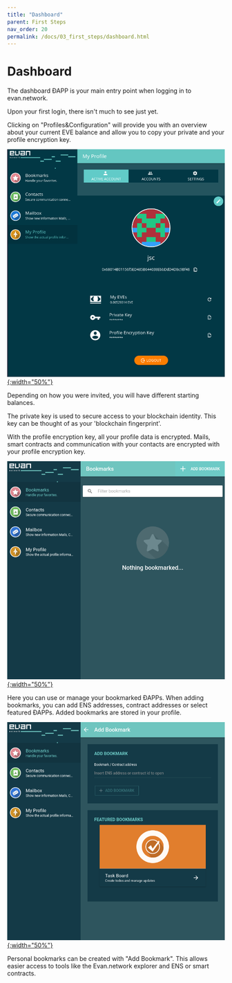 ```yaml
---
title: "Dashboard"
parent: First Steps
nav_order: 20
permalink: /docs/03_first_steps/dashboard.html
---
```


# Dashboard
The dashboard ÐAPP is your main entry point when logging in to evan.network.

Upon your first login, there isn't much to see just yet. 

Clicking on "Profiles&Configuration" will provide you with an overview about your current EVE balance and allow you to copy your private and your profile encryption key. 


[![profile](/public/tutorial/profile.png){:width="50%"}](/public/tutorial/profile.png)

Depending on how you were invited, you will have different starting balances.

The private key is used to secure access to your blockchain identity. This key can be thought of as your 'blockchain fingerprint'.

With the profile encryption key, all your profile data is encrypted. Mails, smart contracts and communication with your contacts are encrypted with your profile encryption key.

[![dashboard](/public/tutorial/dashboard.png){:width="50%"}](/public/tutorial/dashboard.png)

Here you can use or manage your bookmarked ÐAPPs. When adding bookmarks, you can add ENS addresses, contract addresses or select featured ÐAPPs. Added bookmarks are stored in your profile.

[![dashboard_add_bookmark](/public/tutorial/dashboard_add_bookmark.png){:width="50%"}](/public/tutorial/dashboard_add_bookmark.png)

Personal bookmarks can be created with "Add Bookmark". This allows easier access to tools like the Evan.network explorer and ENS or smart contracts. 
